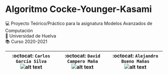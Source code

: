 # Algoritmo Cocke-Younger-Kasami
:computer: Proyecto Teórico/Práctico para la asignatura Modelos Avanzados de Computación  
:school: Universidad de Huelva  
:books: Curso 2020-2021  

| :octocat: `Carlos García Silva` ![alt text]()  | :octocat: `David Campero Maña` ![alt text]()  | :octocat: `Alejandro Bueno Mañas` ![alt text]()  | 
|---|---|---|
